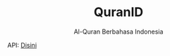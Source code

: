 <h1 align="center">QuranID</h1>
<p align="center">Al-Quran Berbahasa Indonesia</p>

API: [Disini](https://github.com/bachors/Al-Quran-ID-API)